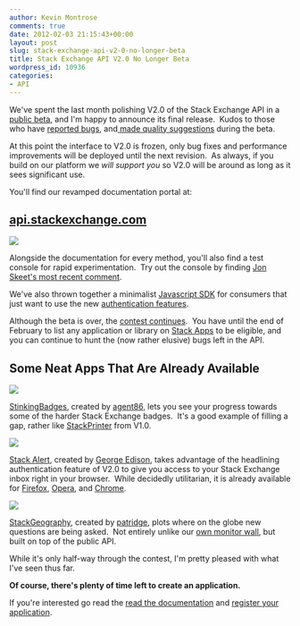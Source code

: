 ```yaml
---
author: Kevin Montrose
comments: true
date: 2012-02-03 21:15:43+00:00
layout: post
slug: stack-exchange-api-v2-0-no-longer-beta
title: Stack Exchange API V2.0 No Longer Beta
wordpress_id: 10936
categories:
- API
---
```


We've spent the last month polishing V2.0 of the Stack Exchange API in a [public beta](http://blog.stackoverflow.com/2011/12/stack-exchange-api-v2-0-public-beta/), and I'm happy to announce its final release.  Kudos to those who have [reported bugs](http://stackapps.com/questions/tagged/bug+status-completed), and[ made quality suggestions](http://stackapps.com/questions/tagged/feature-request+status-completed) during the beta.

At this point the interface to V2.0 is frozen, only bug fixes and performance improvements will be deployed until the next revision.  As always, if you build on our platform we _will support you_ so V2.0 will be around as long as it sees significant use.

You'll find our revamped documentation portal at:


## [api.stackexchange.com](https://api.stackexchange.com/)




[![](http://blog.stackoverflow.com/wp-content/uploads/documentation1.png)](https://api.stackexchange.com/)




Alongside the documentation for every method, you'll also find a test console for rapid experimentation.  Try out the console by finding [Jon Skeet's most recent comment](https://api.stackexchange.com/docs/comments-on-users#pagesize=1&order=desc&sort=creation&ids=22656&filter=!-q2Raa_L&site=stackoverflow&run=true).




We've also thrown together a minimalist [Javascript SDK](https://api.stackexchange.com/docs/js-lib) for consumers that just want to use the new [authentication features](https://api.stackexchange.com/docs/authentication).




Although the beta is over, the [contest continues](http://blog.stackoverflow.com/2011/12/stack-exchange-api-v2-0-public-beta/).  You have until the end of February to list any application or library on [Stack Apps](http://stackapps.com/) to be eligible, and you can continue to hunt the (now rather elusive) bugs left in the API.





## Some Neat Apps That Are Already Available


[![](http://blog.stackoverflow.com/wp-content/uploads/stinking1.png)](http://stackapps.com/questions/2982/stinkingbadges-track-your-progress-towards-long-term-badges)

[StinkingBadges](http://stackapps.com/questions/2982/stinkingbadges-track-your-progress-towards-long-term-badges), created by [agent86](http://stackexchange.com/users/1026765), lets you see your progress towards some of the harder Stack Exchange badges.  It's a good example of filling a gap, rather like [StackPrinter](http://www.stackprinter.com/) from V1.0.

[![](http://blog.stackoverflow.com/wp-content/uploads/stackalert.png)](http://stackapps.com/questions/2874/stack-alert-google-chrome-extension-keep-tabs-on-your-inbox-without-needing)

[Stack Alert](http://stackapps.com/questions/2874/stack-alert-google-chrome-extension-keep-tabs-on-your-inbox-without-needing), created by [George Edison](http://stackexchange.com/users/65895), takes advantage of the headlining authentication feature of V2.0 to give you access to your Stack Exchange inbox right in your browser.  While decidedly utilitarian, it is already available for [Firefox](http://stackapps.com/questions/2909/stack-alert-mozilla-firefox-add-on-keep-tabs-on-your-inbox-without-needing-t), [Opera](http://stackapps.com/questions/2948/stack-alert-opera-keep-tabs-on-your-inbox-without-needing-to-have-a-stack-ex), and [Chrome](http://stackapps.com/questions/2874/stack-alert-google-chrome-extension-keep-tabs-on-your-inbox-without-needing).


[![](http://blog.stackoverflow.com/wp-content/uploads/stackgeography.png)](http://stackapps.com/questions/2913/stackgeography-a-stack-exchange-question-mapping-site)




[StackGeography](http://stackapps.com/questions/2913/stackgeography-a-stack-exchange-question-mapping-site), created by [patridge](http://stackexchange.com/users/20388), plots where on the globe new questions are being asked.  Not entirely unlike our [own monitor wall](http://blog.stackoverflow.com/2011/12/the-stack-big-board/), but built on top of the public API.




While it's only half-way through the contest, I'm pretty pleased with what I've seen thus far.




**Of course, there's plenty of time left to create an application.**




If you're interested go read the [read the documentation](http://api.stackexchange.com/) and [register your application](http://stackapps.com/apps/oauth/register).

